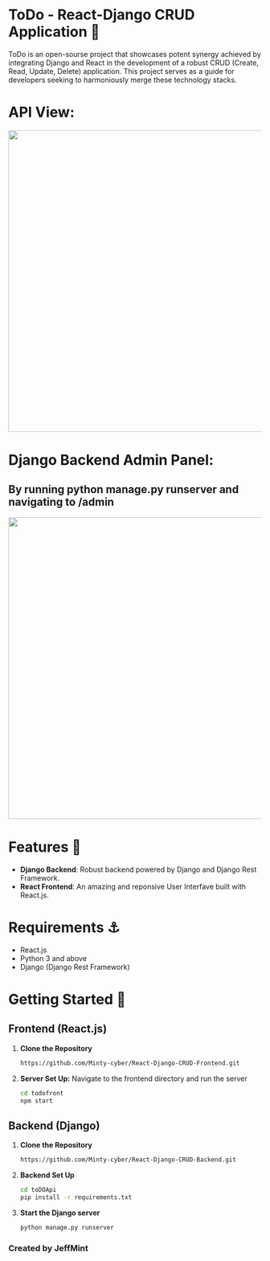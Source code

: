 # ToDo - React-Django CRUD Application  📝

ToDo is an open-sourse project that showcases potent synergy achieved by integrating Django and React in the development of a robust CRUD (Create, Read, Update, Delete) application. This project serves as a guide for developers seeking to harmoniously merge these technology stacks. 



# API View:
<p align="center">
  <img src="Images/Screenshot (175).png" width="600">
</p>

# Django Backend Admin Panel:

## By running python manage.py runserver and navigating to /admin

<p align="center">
  <img src="Images/Screenshot (174).png" width="600">
</p>

# Features :dart:

- **Django Backend**: Robust backend powered by Django and Django Rest Framework.
- **React Frontend**: An amazing and reponsive User Interfave built with React.js.

# Requirements :anchor:

- React.js
- Python 3 and above
- Django (Django Rest Framework)

# Getting Started :ferris_wheel:

## Frontend (React.js)

1. **Clone the Repository**
   ```sh
   https://github.com/Minty-cyber/React-Django-CRUD-Frontend.git
   ```

2. **Server Set Up:**
   Navigate to the frontend directory and run the server
   ```sh
   cd todofront
   npm start
   ```
## Backend (Django)
1. **Clone the Repository**
   ```sh
   https://github.com/Minty-cyber/React-Django-CRUD-Backend.git
   ```

2. **Backend Set Up**
   ```sh
   cd toDOApi
   pip install -r requirements.txt
   ```

3. **Start the Django server**
   ```sh
   python manage.py runserver
   ```
   
### Created by JeffMint



